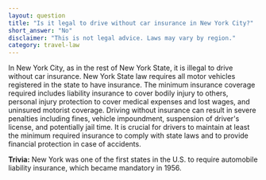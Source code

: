 ```yaml
---
layout: question
title: "Is it legal to drive without car insurance in New York City?"
short_answer: "No"
disclaimer: "This is not legal advice. Laws may vary by region."
category: travel-law
---
```

In New York City, as in the rest of New York State, it is illegal to drive without car insurance. New York State law requires all motor vehicles registered in the state to have insurance. The minimum insurance coverage required includes liability insurance to cover bodily injury to others, personal injury protection to cover medical expenses and lost wages, and uninsured motorist coverage. Driving without insurance can result in severe penalties including fines, vehicle impoundment, suspension of driver's license, and potentially jail time. It is crucial for drivers to maintain at least the minimum required insurance to comply with state laws and to provide financial protection in case of accidents.

**Trivia:** New York was one of the first states in the U.S. to require automobile liability insurance, which became mandatory in 1956.
